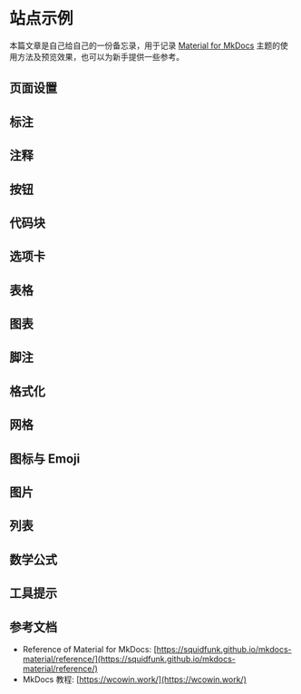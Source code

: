 # 站点示例

本篇文章是自己给自己的一份备忘录，用于记录 [Material for MkDocs](https://squidfunk.github.io/mkdocs-material/) 主题的使用方法及预览效果，也可以为新手提供一些参考。

## 页面设置

## 标注

## 注释

## 按钮

## 代码块

## 选项卡

## 表格

## 图表

## 脚注

## 格式化

## 网格

## 图标与 Emoji

## 图片

## 列表

## 数学公式

## 工具提示

## 参考文档

- Reference of Material for MkDocs: [https://squidfunk.github.io/mkdocs-material/reference/](https://squidfunk.github.io/mkdocs-material/reference/)
- MkDocs 教程: [https://wcowin.work/](https://wcowin.work/)